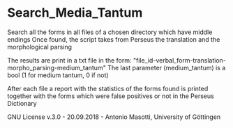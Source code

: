 # Search_Media_Tantum
Search all the forms in all files of a chosen directory which have middle endings
Once found, the script takes from Perseus the translation and the morphological parsing

The results are print in a txt file in the form:
    "file_id-verbal_form-translation-morpho_parsing-medium_tantum"
The last parameter (medium_tantum) is a bool (1 for medium tantum, 0 if not)

After each file a report with the statistics of the forms found is printed
together with the forms which were false positives or not in the Perseus Dictionary



GNU License v.3.0 -  20.09.2018 - Antonio Masotti, University of Göttingen
